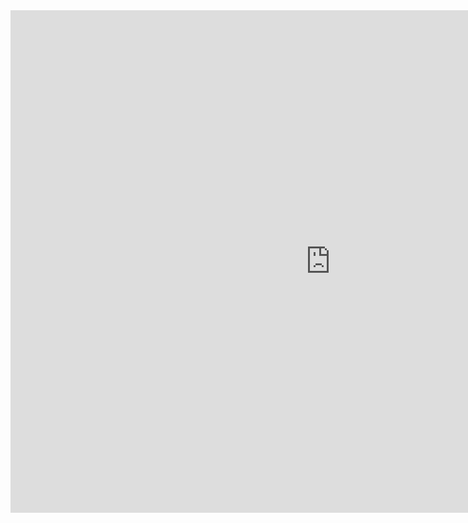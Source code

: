 <iframe width="1024" height="804" src="https://app.powerbi.com/view?r=eyJrIjoiZDk1NWZhY2UtZWU0YS00YmQ5LTg0NmMtN2Y5NTMzYTk1OTc1IiwidCI6ImE2YjM0OGM2LTAxNjEtNGI1Yy1hODdkLTExYjU5OTBiOTJjNiIsImMiOjZ9" frameborder="0" allowFullScreen="true"></iframe>
